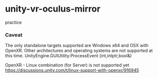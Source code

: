 # unity-vr-oculus-mirror
practice


### Caveat
The only standalone targets supported are Windows x64 and OSX with OpenXR.  Other architectures and operating systems are not supported at this time.
UnityEngine.GUIUtility:ProcessEvent (int,intptr,bool&)

OpenXR - Linux combination (for Server) is not supported yet
https://discussions.unity.com/t/linux-support-with-openxr/916945